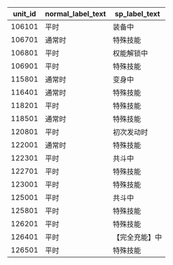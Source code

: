 |unit_id|normal_label_text|sp_label_text|
| --- | --- | --- |
|106101|平时|装备中|
|106701|通常时|特殊技能|
|106801|平时|权能解锁中|
|106901|平时|特殊技能|
|115801|通常时|变身中|
|116401|通常时|特殊技能|
|118201|平时|特殊技能|
|118501|通常时|特殊技能|
|120801|平时|初次发动时|
|122001|通常时|特殊技能|
|122301|平时|共斗中|
|122701|平时|特殊技能|
|123001|平时|特殊技能|
|125001|平时|共斗中|
|125801|平时|特殊技能|
|126201|平时|特殊技能|
|126401|平时|【完全充能】中|
|126501|平时|特殊技能|